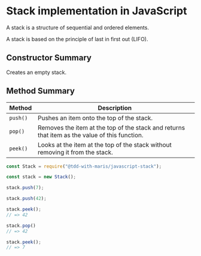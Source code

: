# Stack implementation in JavaScript
A stack is a structure of sequential and ordered elements.

A stack is based on the principle of last in first out (LIFO).

## Constructor Summary
Creates an empty stack. 

## Method Summary
Method | Description
--- | ---
`push()` | Pushes an item onto the top of the stack.
`pop()`  | Removes the item at the top of the stack and returns that item as the value of this function.
`peek()` | Looks at the item at the top of the stack without removing it from the stack.

```javascript
const Stack = require("@tdd-with-maris/javascript-stack");

const stack = new Stack();

stack.push(7);

stack.push(42);

stack.peek();
// => 42

stack.pop()
// => 42

stack.peek();
// => 7
```


